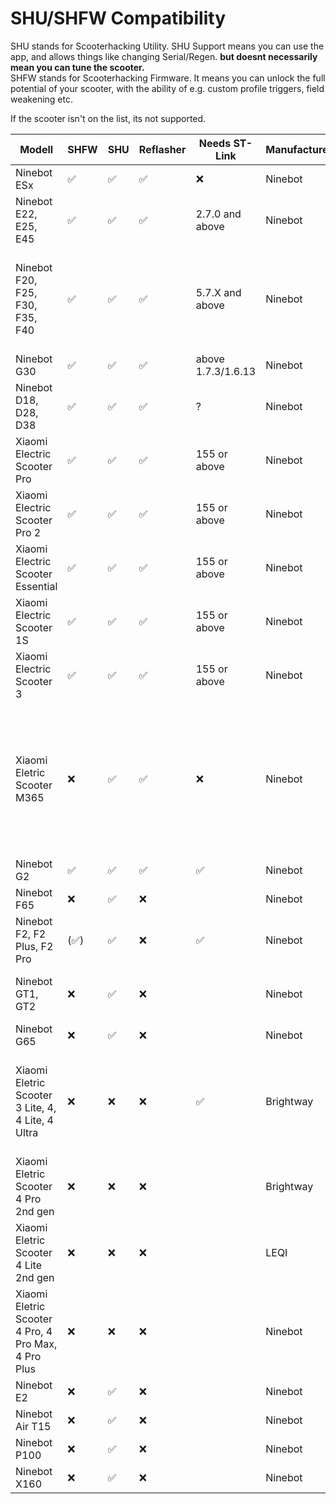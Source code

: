 # SHU/SHFW Compatibility

SHU stands for Scooterhacking Utility. SHU Support means you can use the app, and allows things like changing Serial/Regen. **but doesnt necessarily mean you can tune the scooter.**  
SHFW stands for Scooterhacking Firmware. It means you can unlock the full potential of your scooter, with the ability of e.g. custom profile triggers, field weakening etc.  
  
If the scooter isn't on the list, its not supported. 


| Modell                                                            | SHFW | SHU | Reflasher | Needs ST-Link          | Manufacturer | Notes                                  |
|-------------------------------------------------------------------|-----|-------|------------|------------------------|--------------|----------------------------------------|
| Ninebot ESx                                                       |  ✅  |   ✅  |     ✅     |            ❌          | Ninebot      |                                        |
| Ninebot E22, E25, E45                                             |  ✅  |   ✅  |     ✅     |     2.7.0 and above    | Ninebot      |                                        |
| Ninebot F20, F25,  F30, F35, F40                                  |  ✅  |   ✅  |     ✅     |     5.7.X and above    | Ninebot      | Old SHFW available. Use regular app to install, then use old 2.5 APK to configure. |
| Ninebot G30                                                       |  ✅  |   ✅  |     ✅     |    above 1.7.3/1.6.13  | Ninebot      |                                        |
| Ninebot D18, D28, D38                                             |  ✅  |   ✅  |     ✅     |            ?           | Ninebot      | Currently no SHFW support  |
| Xiaomi Electric Scooter Pro                                       |  ✅  |   ✅  |     ✅     |     155 or above       | Ninebot      |                                        |
| Xiaomi Electric Scooter Pro 2                                     |  ✅  |   ✅  |     ✅     |     155 or above       | Ninebot      |                                        |
| Xiaomi Electric Scooter Essential                                 |  ✅  |   ✅  |     ✅     |     155 or above       | Ninebot      |                                        |
| Xiaomi Electric Scooter 1S                                        |  ✅  |   ✅  |     ✅     |     155 or above       | Ninebot      |                                        |
| Xiaomi Electric Scooter 3                                         |  ✅  |   ✅  |     ✅     |     155 or above       | Ninebot      |                                        |
| Xiaomi Eletric Scooter M365                                       |  ❌  |   ✅  |     ✅     |            ❌          | Ninebot      | Flash M365-ProBLE.zip to use SHFW. Alternatively replace the dashboard with a non 4-dot one (pro/pro2 dashboard). |
| Ninebot G2                                                        |  ✅  |   ✅  |     ✅     |            ✅          | Ninebot      |                                        |
| Ninebot F65                                                       |  ❌  |   ✅  |     ❌     |                        | Ninebot      |                                        |
| Ninebot F2, F2 Plus, F2 Pro                                       | (✅) |   ✅  |     ❌     |            ✅          | Ninebot      | [F2 Pro can run G2 SHFW.](/f2) |
| Ninebot GT1, GT2                                                  |  ❌  |   ✅  |     ❌     |                        | Ninebot      | Change SN for higher speed. Guide [here](https://rollerplausch.com/threads/ninebot-gt1d-serial-unlock-60km-h-tuning-via-st-link.10790/). |
| Ninebot G65                                                       |  ❌  |   ✅  |     ❌     |                        | Ninebot      |                                        |
| Xiaomi Eletric Scooter 3 Lite, 4, 4 Lite, 4 Ultra                 |  ❌  |   ❌  |     ❌     |           ✅            | Brightway    | No SHFW Support planned. Check [this](https://github.com/dnandha/stlink-lks32/) for basic CFW, [this](https://github.com/scooterteam/bw-patcher) for more patches. |
| Xiaomi Eletric Scooter 4 Pro 2nd gen                              |  ❌  |   ❌  |     ❌     |                        | Brightway    | [4 Pro 2nd gen Tuning](/4pro2nd) |
| Xiaomi Eletric Scooter  4 Lite 2nd gen                            |  ❌  |   ❌  |     ❌     |                        | LEQI         | No SHFW Support planned.                |
| Xiaomi Eletric Scooter 4 Pro, 4 Pro Max, 4 Pro Plus               |  ❌  |   ❌  |     ❌     |                        | Ninebot      | Check [NGFW](https://nextgenfw.pythonanywhere.com/) for CFW Patcher. Base DRV [here](https://mi-fw-info.streamlit.app/). |
| Ninebot E2                                                        |  ❌  |   ✅  |     ❌     |                        | Ninebot      |                                        |
| Ninebot Air T15                                                   |  ❌  |   ✅  |     ❌     |                        | Ninebot      |                                        |
| Ninebot P100                                                      |  ❌  |   ✅  |     ❌     |                        | Ninebot      |                                        |
| Ninebot X160                                                      |  ❌  |   ✅  |     ❌     |                        | Ninebot      |                                        |


